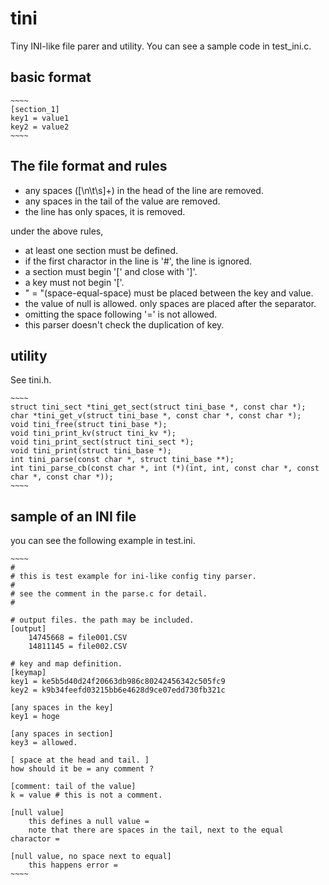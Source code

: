tini
====

Tiny INI-like file parer and utility.
You can see a sample code in test_ini.c.

## basic format

    ~~~~
    [section_1]
    key1 = value1
    key2 = value2
    ~~~~

## The file format and rules

- any spaces ([\n\t\s]+) in the head of the line are removed.
- any spaces in the tail of the value are removed.
- the line has only spaces, it is removed.

under the above rules,

- at least one section must be defined.
- if the first charactor in the line is '#', the line is ignored.
- a section must begin '[' and close with ']'.
- a key must not begin '['.
- " = "(space-equal-space) must be placed between the key and value.
- the value of null is allowed. only spaces are placed after the separator.
- omitting the space following '=' is not allowed.
- this parser doesn't check the duplication of key.

## utility

See tini.h.

    ~~~~
    struct tini_sect *tini_get_sect(struct tini_base *, const char *);
    char *tini_get_v(struct tini_base *, const char *, const char *);
    void tini_free(struct tini_base *);
    void tini_print_kv(struct tini_kv *);
    void tini_print_sect(struct tini_sect *);
    void tini_print(struct tini_base *);
    int tini_parse(const char *, struct tini_base **);
    int tini_parse_cb(const char *, int (*)(int, int, const char *, const char *, const char *));
    ~~~~

## sample of an INI file

you can see the following example in test.ini.

    ~~~~
    #
    # this is test example for ini-like config tiny parser.
    #
    # see the comment in the parse.c for detail.
    #
    
    # output files. the path may be included.
    [output]
    	14745668 = file001.CSV
    	14811145 = file002.CSV
    
    # key and map definition.
    [keymap]
    key1 = ke5b5d40d24f20663db986c80242456342c505fc9
    key2 = k9b34feefd03215bb6e4628d9ce07edd730fb321c
    
    [any spaces in the key]
    key1 = hoge
    
    [any spaces in section]
    key3 = allowed.
    
    [ space at the head and tail. ]
    how should it be = any comment ?
    
    [comment: tail of the value]
    k = value # this is not a comment.
    
    [null value]
        this defines a null value =   
        note that there are spaces in the tail, next to the equal charactor = 	
    
    [null value, no space next to equal]
        this happens error =
    ~~~~
